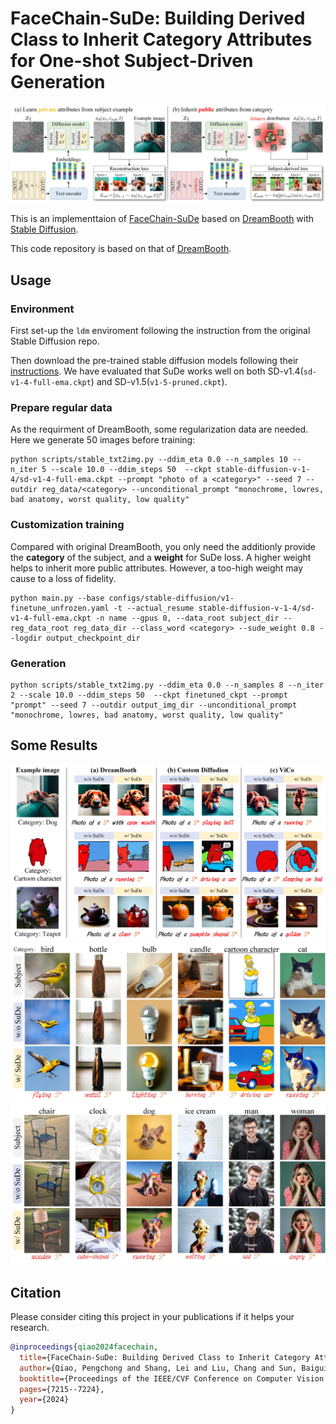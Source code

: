 # FaceChain-SuDe: Building Derived Class to Inherit Category Attributes for One-shot Subject-Driven Generation
![](./assets/framework.jpg)

This is an implementtaion of [FaceChain-SuDe](https://arxiv.org/abs/2403.06775) based on [DreamBooth](https://arxiv.org/abs/2208.12242) with [Stable Diffusion](https://github.com/CompVis/stable-diffusion). 

This code repository is based on that of [DreamBooth](https://github.com/XavierXiao/Dreambooth-Stable-Diffusion). 

## Usage
                                                      
### Environment
First set-up the ```ldm``` enviroment following the instruction from the original Stable Diffusion repo.
                                                      
Then download the pre-trained stable diffusion models following their [instructions](https://github.com/CompVis/stable-diffusion#stable-diffusion-v1). We have evaluated that SuDe works well on both SD-v1.4(```sd-v1-4-full-ema.ckpt```) and SD-v1.5(```v1-5-pruned.ckpt```).

### Prepare regular data
As the requirment of DreamBooth, some regularization data are needed. Here we generate 50 images before training:
```
python scripts/stable_txt2img.py --ddim_eta 0.0 --n_samples 10 --n_iter 5 --scale 10.0 --ddim_steps 50  --ckpt stable-diffusion-v-1-4/sd-v1-4-full-ema.ckpt --prompt "photo of a <category>" --seed 7 --outdir reg_data/<category> --unconditional_prompt "monochrome, lowres, bad anatomy, worst quality, low quality"
```
                                                                                     
### Customization training
Compared with original DreamBooth, you only need the additionly provide the **category** of the subject, and a **weight** for SuDe loss.
A higher weight helps to inherit more public attributes. However, a too-high weight may cause to a loss of fidelity.
```
python main.py --base configs/stable-diffusion/v1-finetune_unfrozen.yaml -t --actual_resume stable-diffusion-v-1-4/sd-v1-4-full-ema.ckpt -n name --gpus 0, --data_root subject_dir --reg_data_root reg_data_dir --class_word <category> --sude_weight 0.8 --logdir output_checkpoint_dir
```
                  
### Generation
```
python scripts/stable_txt2img.py --ddim_eta 0.0 --n_samples 8 --n_iter 2 --scale 10.0 --ddim_steps 50  --ckpt finetuned_ckpt --prompt "prompt" --seed 7 --outdir output_img_dir --unconditional_prompt "monochrome, lowres, bad anatomy, worst quality, low quality"
```

## Some Results
![](./assets/results.jpg)
![](./assets/more_example_1.jpg)
![](./assets/more_example_2.jpg)
                                                                                     
## Citation
Please consider citing this project in your publications if it helps your research.
```bibtex
@inproceedings{qiao2024facechain,
  title={FaceChain-SuDe: Building Derived Class to Inherit Category Attributes for One-shot Subject-Driven Generation},
  author={Qiao, Pengchong and Shang, Lei and Liu, Chang and Sun, Baigui and Ji, Xiangyang and Chen, Jie},
  booktitle={Proceedings of the IEEE/CVF Conference on Computer Vision and Pattern Recognition},
  pages={7215--7224},
  year={2024}
}
```

                                                                                     
                                                                                     

